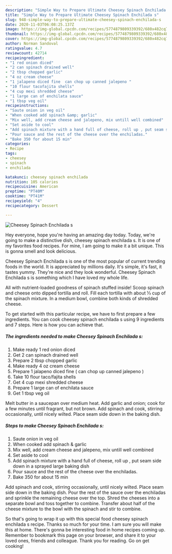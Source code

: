 ```yaml
---
description: "Simple Way to Prepare Ultimate Cheesey Spinach Enchilada s"
title: "Simple Way to Prepare Ultimate Cheesey Spinach Enchilada s"
slug: 948-simple-way-to-prepare-ultimate-cheesey-spinach-enchilada-s
date: 2020-11-03T06:08:25.137Z
image: https://img-global.cpcdn.com/recipes/5774879809339392/680x482cq70/cheesey-spinach-enchilada-s-recipe-main-photo.jpg
thumbnail: https://img-global.cpcdn.com/recipes/5774879809339392/680x482cq70/cheesey-spinach-enchilada-s-recipe-main-photo.jpg
cover: https://img-global.cpcdn.com/recipes/5774879809339392/680x482cq70/cheesey-spinach-enchilada-s-recipe-main-photo.jpg
author: Norman Sandoval
ratingvalue: 4.7
reviewcount: 42714
recipeingredient:
- "1 red onion diced"
- "2 can spinach drained well"
- "2 tbsp chopped garlic"
- "4 oz cream cheese"
- "1 jalapeno diced fine  can chop up canned jalepeno "
- "10 flour tacofajita shells"
- "4 cup mexi shredded cheese"
- "1 large can of enchilata sauce"
- "1 tbsp veg oil"
recipeinstructions:
- "Saute onion in veg oil"
- "When cooked add spinach &amp; garlic"
- "Mix well, add cream cheese and jalepeno, mix untill well combined"
- "Set aside to cool"
- "Add spinach mixture with a hand full of cheese, roll up , put seam side down in a sprayed large baking dish"
- "Pour sauce and the rest of the cheese over the enchiladas."
- "Bake 350 for about 15 min"
categories:
- Recipe
tags:
- cheesey
- spinach
- enchilada

katakunci: cheesey spinach enchilada 
nutrition: 105 calories
recipecuisine: American
preptime: "PT40M"
cooktime: "PT41M"
recipeyield: "4"
recipecategory: Dessert

---
```



![Cheesey Spinach Enchilada s](https://img-global.cpcdn.com/recipes/5774879809339392/680x482cq70/cheesey-spinach-enchilada-s-recipe-main-photo.jpg)

Hey everyone, hope you're having an amazing day today. Today, we're going to make a distinctive dish, cheesey spinach enchilada s. It is one of my favorites food recipes. For mine, I am going to make it a bit unique. This is gonna smell and look delicious.

Cheesey Spinach Enchilada s is one of the most popular of current trending foods in the world. It is appreciated by millions daily. It's simple, it's fast, it tastes yummy. They're nice and they look wonderful. Cheesey Spinach Enchilada s is something which I have loved my whole life.

All with nutrient-loaded goodness of spinach stuffed inside! Scoop spinach and cheese onto dipped tortilla and roll. Fill each tortilla with about ⅓ cup of the spinach mixture. In a medium bowl, combine both kinds of shredded cheese.


To get started with this particular recipe, we have to first prepare a few ingredients. You can cook cheesey spinach enchilada s using 9 ingredients and 7 steps. Here is how you can achieve that.

<!--inarticleads1-->

##### The ingredients needed to make Cheesey Spinach Enchilada s:

1. Make ready 1 red onion diced
1. Get 2 can spinach drained well
1. Prepare 2 tbsp chopped garlic
1. Make ready 4 oz cream cheese
1. Prepare 1 jalapeno diced fine ( can chop up canned jalepeno )
1. Take 10 flour taco/fajita shells
1. Get 4 cup mexi shredded cheese
1. Prepare 1 large can of enchilata sauce
1. Get 1 tbsp veg oil


Melt butter in a saucepan over medium heat. Add garlic and onion; cook for a few minutes until fragrant, but not brown. Add spinach and cook, stirring occasionally, until nicely wilted. Place seam side down in the baking dish. 

<!--inarticleads2-->

##### Steps to make Cheesey Spinach Enchilada s:

1. Saute onion in veg oil
1. When cooked add spinach &amp; garlic
1. Mix well, add cream cheese and jalepeno, mix untill well combined
1. Set aside to cool
1. Add spinach mixture with a hand full of cheese, roll up , put seam side down in a sprayed large baking dish
1. Pour sauce and the rest of the cheese over the enchiladas.
1. Bake 350 for about 15 min


Add spinach and cook, stirring occasionally, until nicely wilted. Place seam side down in the baking dish. Pour the rest of the sauce over the enchiladas and sprinkle the remaining cheese over the top. Shred the cheeses into a separate bowl and toss together to combine. Transfer about half of the cheese mixture to the bowl with the spinach and stir to combine. 

So that's going to wrap it up with this special food cheesey spinach enchilada s recipe. Thanks so much for your time. I am sure you will make this at home. There's gonna be interesting food in home recipes coming up. Remember to bookmark this page on your browser, and share it to your loved ones, friends and colleague. Thank you for reading. Go on get cooking!

